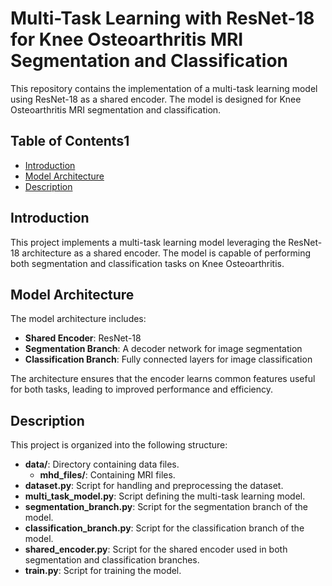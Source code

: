 # Multi-Task Learning with ResNet-18 for Knee Osteoarthritis MRI Segmentation and Classification

This repository contains the implementation of a multi-task learning model using ResNet-18 as a shared encoder. The model is designed for Knee Osteoarthritis MRI segmentation and classification.

## Table of Contents1
- [Introduction](#introduction)
- [Model Architecture](#model-architecture)
- [Description](#Description)

## Introduction
This project implements a multi-task learning model leveraging the ResNet-18 architecture as a shared encoder. The model is capable of performing both segmentation and classification tasks on Knee Osteoarthritis.

## Model Architecture
The model architecture includes:
- **Shared Encoder**: ResNet-18
- **Segmentation Branch**: A decoder network for image segmentation
- **Classification Branch**: Fully connected layers for image classification

The architecture ensures that the encoder learns common features useful for both tasks, leading to improved performance and efficiency.

## Description

This project is organized into the following structure:

- **data/**: Directory containing data files.
  - **mhd_files/**: Containing MRI files.
- **dataset.py**: Script for handling and preprocessing the dataset.
- **multi_task_model.py**: Script defining the multi-task learning model.
- **segmentation_branch.py**: Script for the segmentation branch of the model.
- **classification_branch.py**: Script for the classification branch of the model.
- **shared_encoder.py**: Script for the shared encoder used in both segmentation and classification branches.
- **train.py**: Script for training the model.



